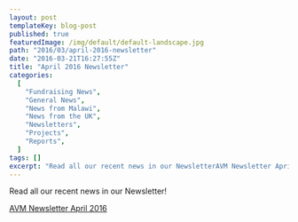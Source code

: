 ```yaml
---
layout: post
templateKey: blog-post
published: true
featuredImage: /img/default/default-landscape.jpg
path: "2016/03/april-2016-newsletter"
date: "2016-03-21T16:27:55Z"
title: "April 2016 Newsletter"
categories:
  [
    "Fundraising News",
    "General News",
    "News from Malawi",
    "News from the UK",
    "Newsletters",
    "Projects",
    "Reports",
  ]
tags: []
excerpt: "Read all our recent news in our NewsletterAVM Newsletter April 2016"
---
```


Read all our recent news in our Newsletter!

[AVM Newsletter April 2016](https://f000.backblazeb2.com/file/avm-wp-uploads/2016/03/AVM-Newsletter-April-2016.pdf)
